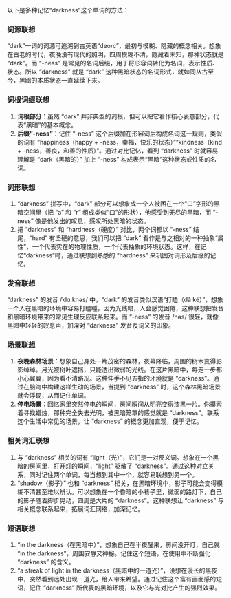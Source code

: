 以下是多种记忆“darkness”这个单词的方法：

### 词源联想
“dark”一词的词源可追溯到古英语“deorc”，最初与模糊、隐藏的概念相关。想象在古老的时代，夜晚没有现代的照明，四周模糊不清，隐藏着未知，那种状态就是 “dark”。而 “-ness” 是常见的名词后缀，用于将形容词转化为名词，表示性质、状态。所以 “darkness” 就是 “dark” 这种黑暗状态的名词形式，就如同从古至今，黑暗的本质状态一直延续下来。 

### 词根词缀联想
1. **词根部分**：虽然 “dark” 并非典型的词根，但可以把它看作核心表意部分，代表“黑暗”的基本概念。
2. **后缀“-ness”**：记住 “-ness” 这个后缀加在形容词后构成名词这一规则，类似的词有 “happiness（happy + -ness，幸福，快乐的状态）”“kindness（kind + -ness，善良，和善的性质）”。通过对比记忆，看到 “darkness” 时就容易理解是 “dark（黑暗的）” 加上 “-ness” 构成表示“黑暗”这种状态或性质的名词。 

### 词形联想
1. “darkness” 拼写中，“dark” 部分可以想象成一个人被困在一个“口”字形的黑暗空间里（把 “a” 和 “r” 组成类似“口”的形状），他感受到无尽的黑暗，而 “-ness” 像是他发出的叹息，感叹所处黑暗的状态。 
2. 把 “darkness” 和 “hardness（硬度）” 对比，两个词都以 “-ness” 结尾，“hard” 有坚硬的意思，我们可以把 “dark” 看作是与之相对的一种抽象“属性”，一个代表实在的物理性质，一个代表抽象的环境状态。这样，在记忆“darkness”时，通过联想到熟悉的 “hardness” 来巩固对词形及后缀的记忆。 

### 发音联想
“darkness” 的发音 /ˈdɑːknəs/ 中，“dark” 的发音类似汉语“打瞌（dǎ kē）”，想象一个人在黑暗的环境中容易打瞌睡，因为光线暗，人会感觉困倦，这种联想把发音和黑暗环境带来的常见生理反应联系起来。而 “-ness” 的发音 /nəs/ 很轻，就像黑暗中轻轻的叹息声，加深对 “darkness” 发音及词义的印象。 

### 场景联想
1. **夜晚森林场景**：想象自己身处一片茂密的森林，夜幕降临，周围的树木变得影影绰绰。月光被树叶遮挡，只能透出微弱的光线。在这片黑暗中，每走一步都小心翼翼，因为看不清路况。这种伸手不见五指的环境就是 “darkness”。通过在脑海中构建这样生动的场景，当提到 “darkness” 时，这个森林黑暗场景就会浮现，从而记住单词。 
2. **停电场景**：回忆家里突然停电的瞬间，房间瞬间从明亮变得漆黑一片。你摸索着寻找蜡烛，那种完全失去光明，被黑暗笼罩的感觉就是 “darkness”。联系这个生活中常见的场景，让 “darkness” 的概念更加直观，便于记忆。 

### 相关词汇联想
1. 与 “darkness” 相关的词有 “light（光）”，它们是一对反义词。想象在一个黑暗的房间里，打开灯的瞬间，“light” 驱散了 “darkness”。通过这种对立关系，同时记住两个单词，每当想到其中一个，就容易联想到另一个。 
2. “shadow（影子）” 也和 “darkness” 相关，在黑暗环境中，影子可能会变得模糊不清甚至难以辨认。可以想象在一个昏暗的小巷子里，微弱的路灯下，自己的影子随着脚步晃动，四周是大片的 “darkness”。这种联想让 “darkness” 与相关概念联系起来，拓展词汇网络，加深记忆。 

### 短语联想
1. “in the darkness（在黑暗中）”，想象自己在半夜醒来，房间没开灯，自己就 “in the darkness”，周围安静又神秘。记住这个短语，在使用中不断强化 “darkness” 的含义。 
2. “a streak of light in the darkness（黑暗中的一道光）”，设想在漫长的黑夜中，突然看到远处出现一道光，给人带来希望。通过记住这个富有画面感的短语，记住 “darkness” 所代表的黑暗环境，以及它与光对比产生的强烈效果。 